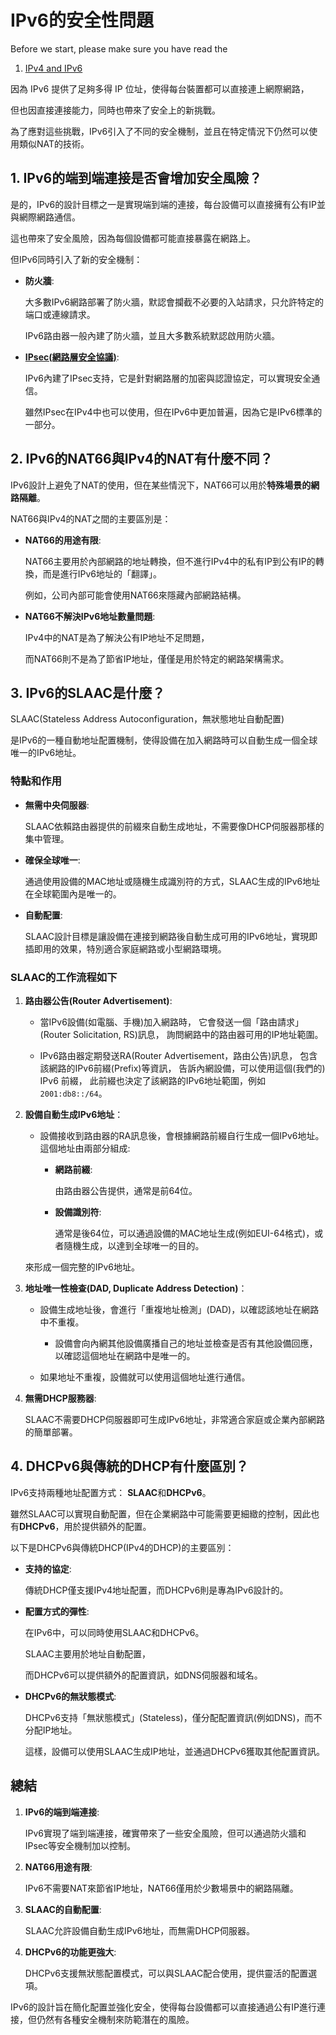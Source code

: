 # IPv6的安全性問題

Before we start, please make sure you have read the

1. [IPv4 and IPv6](./ipv4-and-ipv6.md)

因為 IPv6 提供了足夠多得 IP 位址，使得每台裝置都可以直接連上網際網路，

但也因直接連接能力，同時也帶來了安全上的新挑戰。

為了應對這些挑戰，IPv6引入了不同的安全機制，並且在特定情況下仍然可以使用類似NAT的技術。

## 1. IPv6的端到端連接是否會增加安全風險？

是的，IPv6的設計目標之一是實現端到端的連接，每台設備可以直接擁有公有IP並與網際網路通信。

這也帶來了安全風險，因為每個設備都可能直接暴露在網路上。

但IPv6同時引入了新的安全機制：

- **防火牆**:

  大多數IPv6網路部署了防火牆，默認會攔截不必要的入站請求，只允許特定的端口或連線請求。

  IPv6路由器一般內建了防火牆，並且大多數系統默認啟用防火牆。

- [**IPsec(網路層安全協議)**](./ipsec.md):

  IPv6內建了IPsec支持，它是針對網路層的加密與認證協定，可以實現安全通信。

  雖然IPsec在IPv4中也可以使用，但在IPv6中更加普遍，因為它是IPv6標準的一部分。

## 2. IPv6的NAT66與IPv4的NAT有什麼不同？

IPv6設計上避免了NAT的使用，但在某些情況下，NAT66可以用於**特殊場景的網路隔離**。

NAT66與IPv4的NAT之間的主要區別是：

- **NAT66的用途有限**:

  NAT66主要用於內部網路的地址轉換，但不進行IPv4中的私有IP到公有IP的轉換，而是進行IPv6地址的「翻譯」。

  例如，公司內部可能會使用NAT66來隱藏內部網路結構。

- **NAT66不解決IPv6地址數量問題**:

  IPv4中的NAT是為了解決公有IP地址不足問題，

  而NAT66則不是為了節省IP地址，僅僅是用於特定的網路架構需求。

## 3. IPv6的SLAAC是什麼？

SLAAC(Stateless Address Autoconfiguration，無狀態地址自動配置)

是IPv6的一種自動地址配置機制，使得設備在加入網路時可以自動生成一個全球唯一的IPv6地址。

### 特點和作用

- **無需中央伺服器**:

  SLAAC依賴路由器提供的前綴來自動生成地址，不需要像DHCP伺服器那樣的集中管理。

- **確保全球唯一**:

  通過使用設備的MAC地址或隨機生成識別符的方式，SLAAC生成的IPv6地址在全球範圍內是唯一的。

- **自動配置**:

  SLAAC設計目標是讓設備在連接到網路後自動生成可用的IPv6地址，實現即插即用的效果，特別適合家庭網路或小型網路環境。

### SLAAC的工作流程如下

1. **路由器公告(Router Advertisement)**:

   - 當IPv6設備(如電腦、手機)加入網路時，
     它會發送一個「路由請求」(Router Solicitation, RS)訊息，
     詢問網路中的路由器可用的IP地址範圍。

   - IPv6路由器定期發送RA(Router Advertisement，路由公告)訊息，
     包含該網路的IPv6前綴(Prefix)等資訊，
     告訴內網設備，可以使用這個(我們的) IPv6 前綴，
     此前綴也決定了該網路的IPv6地址範圍，例如`2001:db8::/64`。

2. **設備自動生成IPv6地址**：

   - 設備接收到路由器的RA訊息後，會根據網路前綴自行生成一個IPv6地址。
     這個地址由兩部分組成:

     - **網路前綴**:

       由路由器公告提供，通常是前64位。

     - **設備識別符**:

       通常是後64位，可以通過設備的MAC地址生成(例如EUI-64格式)，或者隨機生成，以達到全球唯一的目的。

   來形成一個完整的IPv6地址。

3. **地址唯一性檢查(DAD, Duplicate Address Detection)**：

   - 設備生成地址後，會進行「重複地址檢測」(DAD)，以確認該地址在網路中不重複。

     - 設備會向內網其他設備廣播自己的地址並檢查是否有其他設備回應，以確認這個地址在網路中是唯一的。

   - 如果地址不重複，設備就可以使用這個地址進行通信。

4. **無需DHCP服務器**:

   SLAAC不需要DHCP伺服器即可生成IPv6地址，非常適合家庭或企業內部網路的簡單部署。

## 4. DHCPv6與傳統的DHCP有什麼區別？

IPv6支持兩種地址配置方式： **SLAAC**和**DHCPv6**。

雖然SLAAC可以實現自動配置，但在企業網路中可能需要更細緻的控制，因此也有**DHCPv6**，用於提供額外的配置。

以下是DHCPv6與傳統DHCP(IPv4的DHCP)的主要區別：

- **支持的協定**:

  傳統DHCP僅支援IPv4地址配置，而DHCPv6則是專為IPv6設計的。

- **配置方式的彈性**:

  在IPv6中，可以同時使用SLAAC和DHCPv6。

  SLAAC主要用於地址自動配置，

  而DHCPv6可以提供額外的配置資訊，如DNS伺服器和域名。

- **DHCPv6的無狀態模式**:

  DHCPv6支持「無狀態模式」(Stateless)，僅分配配置資訊(例如DNS)，而不分配IP地址。

  這樣，設備可以使用SLAAC生成IP地址，並通過DHCPv6獲取其他配置資訊。

## 總結

1. **IPv6的端到端連接**:

   IPv6實現了端到端連接，確實帶來了一些安全風險，但可以通過防火牆和IPsec等安全機制加以控制。

2. **NAT66用途有限**:

   IPv6不需要NAT來節省IP地址，NAT66僅用於少數場景中的網路隔離。

3. **SLAAC的自動配置**:

   SLAAC允許設備自動生成IPv6地址，而無需DHCP伺服器。

4. **DHCPv6的功能更強大**:

   DHCPv6支援無狀態配置模式，可以與SLAAC配合使用，提供靈活的配置選項。

IPv6的設計旨在簡化配置並強化安全，使得每台設備都可以直接通過公有IP進行連接，但仍然有各種安全機制來防範潛在的風險。
